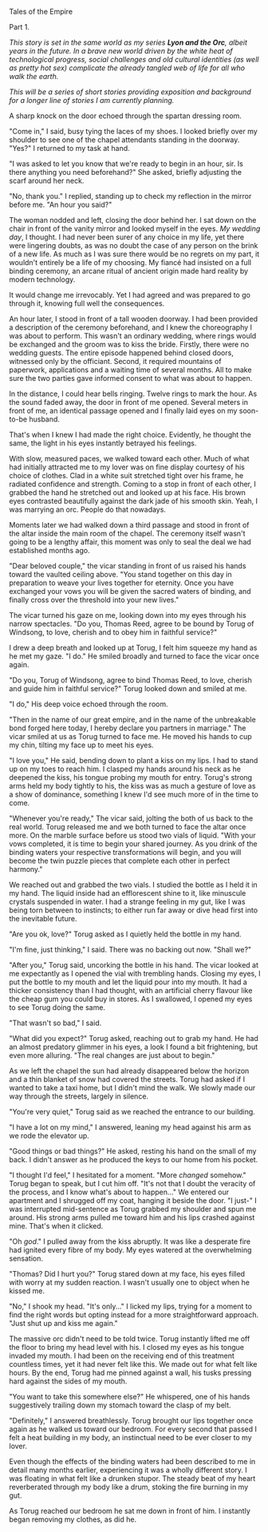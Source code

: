 Tales of the Empire

Part 1.

*This story is set in the same world as my series **Lyon and the Orc**,
albeit years in the future. In a brave new world driven by the white
heat of technological progress, social challenges and old cultural
identities (as well as pretty hot sex) complicate the already tangled
web of life for all who walk the earth.*

*This will be a series of short stories providing exposition and
background for a longer line of stories I am currently planning.*

A sharp knock on the door echoed through the spartan dressing room.

"Come in," I said, busy tying the laces of my shoes. I looked briefly
over my shoulder to see one of the chapel attendants standing in the
doorway. "Yes?" I returned to my task at hand.

"I was asked to let you know that we're ready to begin in an hour, sir.
Is there anything you need beforehand?" She asked, briefly adjusting the
scarf around her neck.

"No, thank you." I replied, standing up to check my reflection in the
mirror before me. "An hour you said?"

The woman nodded and left, closing the door behind her. I sat down on
the chair in front of the vanity mirror and looked myself in the eyes.
*My wedding day*, I thought. I had never been surer of any choice in my
life, yet there were lingering doubts, as was no doubt the case of any
person on the brink of a new life. As much as I was sure there would be
no regrets on my part, it wouldn't entirely be a life of my choosing. My
fiancé had insisted on a full binding ceremony, an arcane ritual of
ancient origin made hard reality by modern technology.

It would change me irrevocably. Yet I had agreed and was prepared to go
through it, knowing full well the consequences.

An hour later, I stood in front of a tall wooden doorway. I had been
provided a description of the ceremony beforehand, and I knew the
choreography I was about to perform. This wasn't an ordinary wedding,
where rings would be exchanged and the groom was to kiss the bride.
Firstly, there were no wedding guests. The entire episode happened
behind closed doors, witnessed only by the officiant. Second, it
required mountains of paperwork, applications and a waiting time of
several months. All to make sure the two parties gave informed consent
to what was about to happen.

In the distance, I could hear bells ringing. Twelve rings to mark the
hour. As the sound faded away, the door in front of me opened. Several
meters in front of me, an identical passage opened and I finally laid
eyes on my soon-to-be husband.

That's when I knew I had made the right choice. Evidently, he thought
the same, the light in his eyes instantly betrayed his feelings.

With slow, measured paces, we walked toward each other. Much of what had
initially attracted me to my lover was on fine display courtesy of his
choice of clothes. Clad in a white suit stretched tight over his frame,
he radiated confidence and strength. Coming to a stop in front of each
other, I grabbed the hand he stretched out and looked up at his face.
His brown eyes contrasted beautifully against the dark jade of his
smooth skin. Yeah, I was marrying an orc. People do that nowadays.

Moments later we had walked down a third passage and stood in front of
the altar inside the main room of the chapel. The ceremony itself wasn't
going to be a lengthy affair, this moment was only to seal the deal we
had established months ago.

"Dear beloved couple," the vicar standing in front of us raised his
hands toward the vaulted ceiling above. "You stand together on this day
in preparation to weave your lives together for eternity. Once you have
exchanged your vows you will be given the sacred waters of binding, and
finally cross over the threshold into your new lives."

The vicar turned his gaze on me, looking down into my eyes through his
narrow spectacles. "Do you, Thomas Reed, agree to be bound by Torug of
Windsong, to love, cherish and to obey him in faithful service?"

I drew a deep breath and looked up at Torug, I felt him squeeze my hand
as he met my gaze. "I do." He smiled broadly and turned to face the
vicar once again.

"Do you, Torug of Windsong, agree to bind Thomas Reed, to love, cherish
and guide him in faithful service?" Torug looked down and smiled at me.

"I do," His deep voice echoed through the room.

"Then in the name of our great empire, and in the name of the
unbreakable bond forged here today, I hereby declare you partners in
marriage." The vicar smiled at us as Torug turned to face me. He moved
his hands to cup my chin, tilting my face up to meet his eyes.

"I love you," He said, bending down to plant a kiss on my lips. I had to
stand up on my toes to reach him. I clasped my hands around his neck as
he deepened the kiss, his tongue probing my mouth for entry. Torug's
strong arms held my body tightly to his, the kiss was as much a gesture
of love as a show of dominance, something I knew I'd see much more of in
the time to come.

"Whenever you're ready," The vicar said, jolting the both of us back to
the real world. Torug released me and we both turned to face the altar
once more. On the marble surface before us stood two vials of liquid.
"With your vows completed, it is time to begin your shared journey. As
you drink of the binding waters your respective transformations will
begin, and you will become the twin puzzle pieces that complete each
other in perfect harmony."

We reached out and grabbed the two vials. I studied the bottle as I held
it in my hand. The liquid inside had an efflorescent shine to it, like
minuscule crystals suspended in water. I had a strange feeling in my
gut, like I was being torn between to instincts; to either run far away
or dive head first into the inevitable future.

"Are you ok, love?" Torug asked as I quietly held the bottle in my hand.

"I'm fine, just thinking," I said. There was no backing out now. "Shall
we?"

"After you," Torug said, uncorking the bottle in his hand. The vicar
looked at me expectantly as I opened the vial with trembling hands.
Closing my eyes, I put the bottle to my mouth and let the liquid pour
into my mouth. It had a thicker consistency than I had thought, with an
artificial cherry flavour like the cheap gum you could buy in stores. As
I swallowed, I opened my eyes to see Torug doing the same.

"That wasn't so bad," I said.

"What did you expect?" Torug asked, reaching out to grab my hand. He had
an almost predatory glimmer in his eyes, a look I found a bit
frightening, but even more alluring. "The real changes are just about to
begin."

As we left the chapel the sun had already disappeared below the horizon
and a thin blanket of snow had covered the streets. Torug had asked if I
wanted to take a taxi home, but I didn't mind the walk. We slowly made
our way through the streets, largely in silence.

"You're very quiet," Torug said as we reached the entrance to our
building.

"I have a lot on my mind," I answered, leaning my head against his arm
as we rode the elevator up.

"Good things or bad things?" He asked, resting his hand on the small of
my back. I didn't answer as he produced the keys to our home from his
pocket.

"I thought I'd feel," I hesitated for a moment. "More *changed*
somehow." Torug began to speak, but I cut him off. "It's not that I
doubt the veracity of the process, and I know what's about to happen..."
We entered our apartment and I shrugged off my coat, hanging it beside
the door. "I just-" I was interrupted mid-sentence as Torug grabbed my
shoulder and spun me around. His strong arms pulled me toward him and
his lips crashed against mine. That's when it clicked.

"Oh *god*." I pulled away from the kiss abruptly. It was like a
desperate fire had ignited every fibre of my body. My eyes watered at
the overwhelming sensation.

"Thomas? Did I hurt you?" Torug stared down at my face, his eyes filled
with worry at my sudden reaction. I wasn't usually one to object when he
kissed me.

"No," I shook my head. "It's only..." I licked my lips, trying for a
moment to find the right words but opting instead for a more
straightforward approach. "Just shut up and kiss me again."

The massive orc didn't need to be told twice. Torug instantly lifted me
off the floor to bring my head level with his. I closed my eyes as his
tongue invaded my mouth. I had been on the receiving end of this
treatment countless times, yet it had never felt like this. We made out
for what felt like hours. By the end, Torug had me pinned against a
wall, his tusks pressing hard against the sides of my mouth.

"You want to take this somewhere else?" He whispered, one of his hands
suggestively trailing down my stomach toward the clasp of my belt.

"Definitely," I answered breathlessly. Torug brought our lips together
once again as he walked us toward our bedroom. For every second that
passed I felt a heat building in my body, an instinctual need to be ever
closer to my lover.

Even though the effects of the binding waters had been described to me
in detail many months earlier, experiencing it was a wholly different
story. I was floating in what felt like a drunken stupor. The steady
beat of my heart reverberated through my body like a drum, stoking the
fire burning in my gut.

As Torug reached our bedroom he sat me down in front of him. I instantly
began removing my clothes, as did he.
